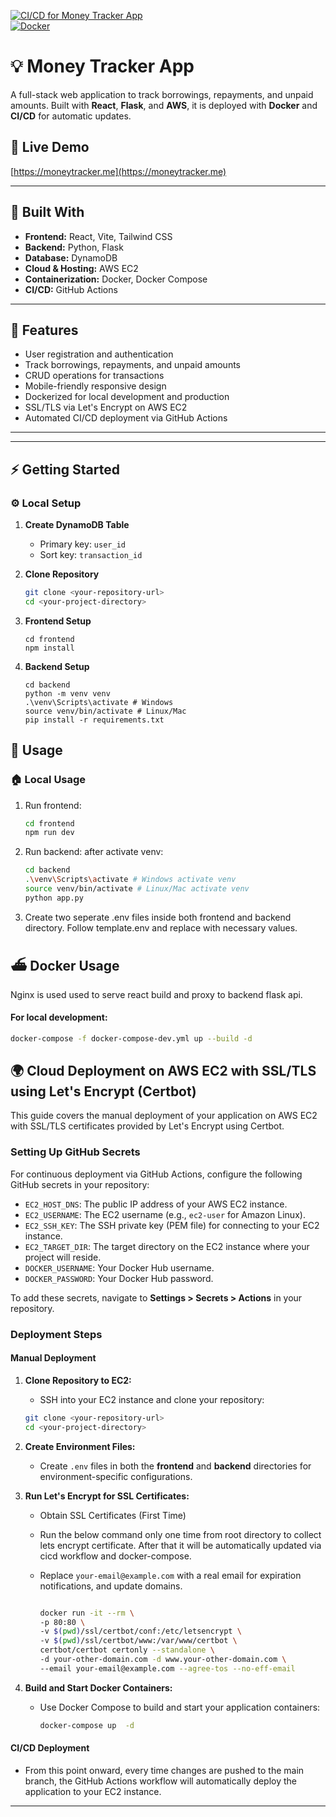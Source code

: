 [![CI/CD for Money Tracker App](https://github.com/amihsan/quiz-app/actions/workflows/ci-cd-docker-aws-ec2.yml/badge.svg)](https://github.com/amihsan/quiz-app/actions/workflows/ci-cd-docker-aws-ec2.yml)  
[![Docker](https://img.shields.io/badge/Docker-Ready-blue?logo=docker)](https://www.docker.com/)

# 💡 Money Tracker App

A full-stack web application to track borrowings, repayments, and unpaid amounts. Built with **React**, **Flask**, and **AWS**, it is deployed with **Docker** and **CI/CD** for automatic updates.

## 🔗 Live Demo

[https://moneytracker.me](https://moneytracker.me)  

---

## 🧱 Built With

- **Frontend:** React, Vite, Tailwind CSS
- **Backend:** Python, Flask  
- **Database:** DynamoDB  
- **Cloud & Hosting:** AWS EC2  
- **Containerization:** Docker, Docker Compose  
- **CI/CD:** GitHub Actions  

---

## 🚀 Features

- User registration and authentication  
- Track borrowings, repayments, and unpaid amounts  
- CRUD operations for transactions  
- Mobile-friendly responsive design  
- Dockerized for local development and production  
- SSL/TLS via Let's Encrypt on AWS EC2  
- Automated CI/CD deployment via GitHub Actions  

---


---

## ⚡ Getting Started

### ⚙️ Local Setup

1. **Create DynamoDB Table**  
   - Primary key: `user_id`  
   - Sort key: `transaction_id`

2. **Clone Repository**  
   ```bash
   git clone <your-repository-url>
   cd <your-project-directory>


3. **Frontend Setup**

   ```shell
   cd frontend
   npm install
   ```

4. **Backend Setup**
   ```shell
   cd backend
   python -m venv venv
   .\venv\Scripts\activate # Windows
   source venv/bin/activate # Linux/Mac
   pip install -r requirements.txt
   ```

## 👟 Usage

### 🏠 Local Usage

1. Run frontend:

   ```bash
   cd frontend
   npm run dev
   ```

2. Run backend: after activate venv:

   ```bash
   cd backend
   .\venv\Scripts\activate # Windows activate venv
   source venv/bin/activate # Linux/Mac activate venv
   python app.py
   ```

3. Create two seperate .env files inside both frontend and backend directory. Follow template.env and replace with necessary values.

## ⛴️ Docker Usage

 Nginx is used used to serve react build and proxy to backend flask api.

#### For local development:

```bash
docker-compose -f docker-compose-dev.yml up --build -d
```

## 🌍 Cloud Deployment on AWS EC2 with SSL/TLS using Let's Encrypt (Certbot)

This guide covers the manual deployment of your application on AWS EC2 with SSL/TLS certificates provided by Let's Encrypt using Certbot.

### Setting Up GitHub Secrets

For continuous deployment via GitHub Actions, configure the following GitHub secrets in your repository:

- `EC2_HOST_DNS`: The public IP address of your AWS EC2 instance.
- `EC2_USERNAME`: The EC2 username (e.g., `ec2-user` for Amazon Linux).
- `EC2_SSH_KEY`: The SSH private key (PEM file) for connecting to your EC2 instance.
- `EC2_TARGET_DIR`: The target directory on the EC2 instance where your project will reside.
- `DOCKER_USERNAME`: Your Docker Hub username.
- `DOCKER_PASSWORD`: Your Docker Hub password.

To add these secrets, navigate to **Settings > Secrets > Actions** in your repository.

### Deployment Steps

#### Manual Deployment

1. **Clone Repository to EC2:**

   - SSH into your EC2 instance and clone your repository:

   ```bash
   git clone <your-repository-url>
   cd <your-project-directory>
   ```

2. **Create Environment Files:**

   - Create `.env` files in both the **frontend** and **backend** directories for environment-specific configurations.

3. **Run Let's Encrypt for SSL Certificates:**

   - Obtain SSL Certificates (First Time)
   - Run the below command only one time from root directory to collect lets encrypt certificate. After that it will be automatically updated via cicd workflow and docker-compose.

   - Replace `your-email@example.com` with a real email for expiration notifications, and update domains.

     ```bash

     docker run -it --rm \
     -p 80:80 \
     -v $(pwd)/ssl/certbot/conf:/etc/letsencrypt \
     -v $(pwd)/ssl/certbot/www:/var/www/certbot \
     certbot/certbot certonly --standalone \
     -d your-other-domain.com -d www.your-other-domain.com \
     --email your-email@example.com --agree-tos --no-eff-email
     ```

4. **Build and Start Docker Containers:**
   - Use Docker Compose to build and start your application containers:
     ```bash
     docker-compose up  -d
     ```

#### CI/CD Deployment

- From this point onward, every time changes are pushed to the main branch, the GitHub Actions workflow will automatically deploy the application to your EC2 instance.

---
